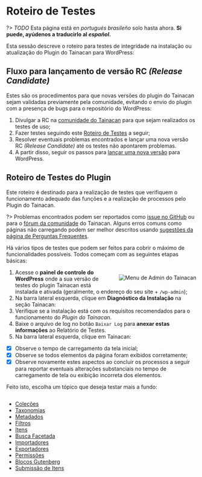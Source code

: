 # Roteiro de Testes

?> _TODO_ Esta página está en _portugués brasileño_ solo hasta ahora. **Si puede, ayúdenos a traducirlo al _español_.**

Esta sessão descreve o roteiro para testes de integridade na instalação ou atualização do Plugin do Tainacan para WordPress:

## Fluxo para lançamento de versão RC _(Release Candidate)_

Estes são os procedimentos para que novas versões do plugin do Tainacan sejam validadas previamente pela comunidade, evitando o envio do plugin com a presença de bugs para o repositório do WordPress:

1. Divulgar a RC na [comunidade do Tainacan](https://tainacan.discourse.group) para que sejam realizados os testes de uso;
2. Fazer testes seguindo este [Roteiro de Testes](#roteiro-de-testes-do-plugin) a seguir;
3. Resolver eventuais problemas encontrados e lançar uma nova versão RC _(Release Candidate)_ até os testes não apontarem problemas.
4. A partir disso, seguir os passos para [lançar uma nova versão](/dev/release.md) para WordPress.

## Roteiro de Testes do Plugin

Este roteiro é destinado para a realização de testes que verifiquem o funcionamento adequado das funções e a realização de processos pelo Plugin do Tainacan.

?> Problemas encontrados podem ser reportados como [issue no GitHub](https://github.com/tainacan/tainacan/issues ":ignore") ou para o [fórum da comunidade](https://tainacan.discourse.group ":ignore") do Tainacan. Alguns erros comuns como páginas não carregando podem ser melhor descritos usando [sugestões da página de Perguntas Frequentes](/es-mx/faq#acho-que-encontrei-um-erro-como-devo-proceder).

Há vários tipos de testes que podem ser feitos para cobrir o máximo de funcionalidades possíveis. Todos começam com as seguintes etapas básicas:

<div style="float: right; margin-left: 32px;">

![Menu de Admin do Tainacan](/_assets/images/release-testing-1.png)

</div>

1. Acesse o **painel de controle do WordPress** onde a sua versão de testes do plugin Tainacan está instalada e ativada (geralmente, o endereço do seu site + `/wp-admin`);
2. Na barra lateral esquerda, clique em **Diagnóstico da Instalação** na seção Tainacan:
3. Verifique se a instalação está com os requisitos recomendados para o funcionamento do _Plugin do Tainacan_.
4. Baixe o arquivo de log no botão `Baixar Log` para **anexar estas informações** ao Relatório de Testes.
5. Na barra lateral esquerda, clique em Tainacan:

- [x] Observe o tempo de carregamento da tela inicial;
- [x] Observe se todos elementos da página foram exibidos corretamente;
- [x] Observe novamente estes aspectos ao concluir os processos a seguir para reportar eventuais alterações substanciais no tempo de carregamento de tela ou exibição incorreta dos elementos.

Feito isto, escolha um tópico que deseja testar mais a fundo:

<div style="column-count: 2; column-width: 250px;">

- [Coleções](/es-mx/testing-collections.md)
- [Taxonomias](/es-mx/testing-taxonomies.md)
- [Metadados](/es-mx/testing-metadata.md)
- [Filtros](/es-mx/testing-filters.md)
- [Itens](/es-mx/testing-items.md)
- [Busca Facetada](/es-mx/testing-search.md)
- [Importadores](/es-mx/testing-importers.md)
- [Exportadores](/es-mx/testing-exporters.md)
- [Permissões](/es-mx/testing-capabilities.md)
- [Blocos Gutenberg](/es-mx/testing-gutenberg-blocks.md)
- [Submissão de Itens](/es-mx/testing-item-submission.md)

</div>
